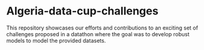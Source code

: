 # Algeria-data-cup-challenges
This repository showcases our efforts and contributions to an exciting set of challenges proposed in a datathon where the goal was to develop robust models to model the provided datasets.
